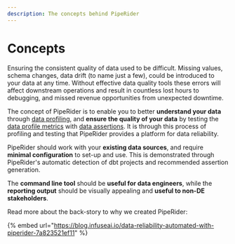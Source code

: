 ```yaml
---
description: The concepts behind PipeRider
---
```


# Concepts

Ensuring the consistent quality of data used to be difficult. Missing values, schema changes, data drift (to name just a few), could be introduced to your data at any time. Without effective data quality tools these errors will affect downstream operations and result in countless lost hours to debugging, and missed revenue opportunities from unexpected downtime.

The concept of PipeRider is to enable you to better **understand your data** through [data profiling](data-profile-and-metrics/data-profile.md), and **ensure the quality of your data** by testing the [data profile metrics](data-profile-and-metrics/metrics.md) with [data assertions](data-quality-assertions/assertion-configuration.md). It is through this process of profiling and testing that PipeRider provides a platform for data reliability.

PipeRider should work with your **existing data sources**, and require **minimal configuration** to set-up and use. This is demonstrated through PipeRider's automatic detection of dbt projects and recommended assertion generation.

The **command line tool** should be **useful for data engineers**, while the **reporting output** should be visually appealing and **useful to non-DE stakeholders**.

Read more about the back-story to why we created PipeRider:

{% embed url="https://blog.infuseai.io/data-reliability-automated-with-piperider-7a823521ef11" %}
